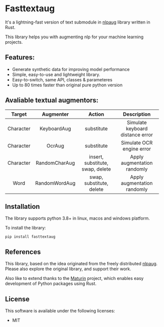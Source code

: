 # Fasttextaug

It's a lightning-fast version of text submodule in [nlpaug](https://github.com/makcedward/nlpaug/tree/master) library written in Rust.

This library helps you with augmenting nlp for your machine learning projects.

## Features:
- Generate synthetic data for improving model performance
- Simple, easy-to-use and lightweight library.
- Easy-to-switch, same API, classes & parameteres
- Up to 80 times faster than original pure python version

## Avaliable textual augmentors:
| Target | Augmenter | Action | Description |
|:---:|:---:|:---:|:---:|
| Character | KeyboardAug | substitute | Simulate keyboard distance error |
| Character | OcrAug | substitute | Simulate OCR engine error |
| Character | RandomCharAug | insert, substitute, swap, delete | Apply augmentation randomly |
| Word | RandomWordAug | swap, substitute, delete | Apply augmentation randomly |

## Installation
The library supports python 3.8+ in linux, macos and windows platform.

To install the library:
```
pip install fasttextaug
```

## References
This library, based on the idea originated from the freely distributed [nlpaug](https://github.com/makcedward/nlpaug/tree/master). Please also explore the original library, and support their work.

Also like to extend thanks to the [Maturin](https://github.com/PyO3/maturin) project, which enables easy development of Python packages using Rust.

## License
This software is available under the following licenses:
- MIT
